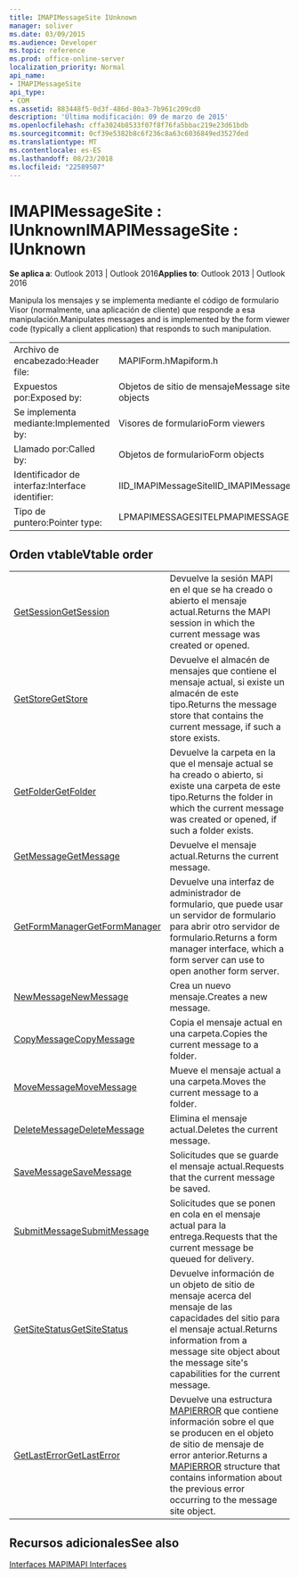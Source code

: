 ```yaml
---
title: IMAPIMessageSite IUnknown
manager: soliver
ms.date: 03/09/2015
ms.audience: Developer
ms.topic: reference
ms.prod: office-online-server
localization_priority: Normal
api_name:
- IMAPIMessageSite
api_type:
- COM
ms.assetid: 883448f5-0d3f-486d-80a3-7b961c209cd0
description: 'Última modificación: 09 de marzo de 2015'
ms.openlocfilehash: cffa3024b8533f07f8f76fa5bbac219e23d61bdb
ms.sourcegitcommit: 0cf39e5382b8c6f236c8a63c6036849ed3527ded
ms.translationtype: MT
ms.contentlocale: es-ES
ms.lasthandoff: 08/23/2018
ms.locfileid: "22589507"
---
```

# <a name="imapimessagesite--iunknown"></a><span data-ttu-id="a0588-103">IMAPIMessageSite : IUnknown</span><span class="sxs-lookup"><span data-stu-id="a0588-103">IMAPIMessageSite : IUnknown</span></span>

  
  
<span data-ttu-id="a0588-104">**Se aplica a**: Outlook 2013 | Outlook 2016</span><span class="sxs-lookup"><span data-stu-id="a0588-104">**Applies to**: Outlook 2013 | Outlook 2016</span></span> 
  
<span data-ttu-id="a0588-105">Manipula los mensajes y se implementa mediante el código de formulario Visor (normalmente, una aplicación de cliente) que responde a esa manipulación.</span><span class="sxs-lookup"><span data-stu-id="a0588-105">Manipulates messages and is implemented by the form viewer code (typically a client application) that responds to such manipulation.</span></span>
  
|||
|:-----|:-----|
|<span data-ttu-id="a0588-106">Archivo de encabezado:</span><span class="sxs-lookup"><span data-stu-id="a0588-106">Header file:</span></span>  <br/> |<span data-ttu-id="a0588-107">MAPIForm.h</span><span class="sxs-lookup"><span data-stu-id="a0588-107">Mapiform.h</span></span>  <br/> |
|<span data-ttu-id="a0588-108">Expuestos por:</span><span class="sxs-lookup"><span data-stu-id="a0588-108">Exposed by:</span></span>  <br/> |<span data-ttu-id="a0588-109">Objetos de sitio de mensaje</span><span class="sxs-lookup"><span data-stu-id="a0588-109">Message site objects</span></span>  <br/> |
|<span data-ttu-id="a0588-110">Se implementa mediante:</span><span class="sxs-lookup"><span data-stu-id="a0588-110">Implemented by:</span></span>  <br/> |<span data-ttu-id="a0588-111">Visores de formulario</span><span class="sxs-lookup"><span data-stu-id="a0588-111">Form viewers</span></span>  <br/> |
|<span data-ttu-id="a0588-112">Llamado por:</span><span class="sxs-lookup"><span data-stu-id="a0588-112">Called by:</span></span>  <br/> |<span data-ttu-id="a0588-113">Objetos de formulario</span><span class="sxs-lookup"><span data-stu-id="a0588-113">Form objects</span></span>  <br/> |
|<span data-ttu-id="a0588-114">Identificador de interfaz:</span><span class="sxs-lookup"><span data-stu-id="a0588-114">Interface identifier:</span></span>  <br/> |<span data-ttu-id="a0588-115">IID_IMAPIMessageSite</span><span class="sxs-lookup"><span data-stu-id="a0588-115">IID_IMAPIMessageSite</span></span>  <br/> |
|<span data-ttu-id="a0588-116">Tipo de puntero:</span><span class="sxs-lookup"><span data-stu-id="a0588-116">Pointer type:</span></span>  <br/> |<span data-ttu-id="a0588-117">LPMAPIMESSAGESITE</span><span class="sxs-lookup"><span data-stu-id="a0588-117">LPMAPIMESSAGESITE</span></span>  <br/> |
   
## <a name="vtable-order"></a><span data-ttu-id="a0588-118">Orden vtable</span><span class="sxs-lookup"><span data-stu-id="a0588-118">Vtable order</span></span>

|||
|:-----|:-----|
|[<span data-ttu-id="a0588-119">GetSession</span><span class="sxs-lookup"><span data-stu-id="a0588-119">GetSession</span></span>](imapimessagesite-getsession.md) <br/> |<span data-ttu-id="a0588-120">Devuelve la sesión MAPI en el que se ha creado o abierto el mensaje actual.</span><span class="sxs-lookup"><span data-stu-id="a0588-120">Returns the MAPI session in which the current message was created or opened.</span></span>  <br/> |
|[<span data-ttu-id="a0588-121">GetStore</span><span class="sxs-lookup"><span data-stu-id="a0588-121">GetStore</span></span>](imapimessagesite-getstore.md) <br/> |<span data-ttu-id="a0588-122">Devuelve el almacén de mensajes que contiene el mensaje actual, si existe un almacén de este tipo.</span><span class="sxs-lookup"><span data-stu-id="a0588-122">Returns the message store that contains the current message, if such a store exists.</span></span>  <br/> |
|[<span data-ttu-id="a0588-123">GetFolder</span><span class="sxs-lookup"><span data-stu-id="a0588-123">GetFolder</span></span>](imapimessagesite-getfolder.md) <br/> |<span data-ttu-id="a0588-124">Devuelve la carpeta en la que el mensaje actual se ha creado o abierto, si existe una carpeta de este tipo.</span><span class="sxs-lookup"><span data-stu-id="a0588-124">Returns the folder in which the current message was created or opened, if such a folder exists.</span></span>  <br/> |
|[<span data-ttu-id="a0588-125">GetMessage</span><span class="sxs-lookup"><span data-stu-id="a0588-125">GetMessage</span></span>](imapimessagesite-getmessage.md) <br/> |<span data-ttu-id="a0588-126">Devuelve el mensaje actual.</span><span class="sxs-lookup"><span data-stu-id="a0588-126">Returns the current message.</span></span>  <br/> |
|[<span data-ttu-id="a0588-127">GetFormManager</span><span class="sxs-lookup"><span data-stu-id="a0588-127">GetFormManager</span></span>](imapimessagesite-getformmanager.md) <br/> |<span data-ttu-id="a0588-128">Devuelve una interfaz de administrador de formulario, que puede usar un servidor de formulario para abrir otro servidor de formulario.</span><span class="sxs-lookup"><span data-stu-id="a0588-128">Returns a form manager interface, which a form server can use to open another form server.</span></span>  <br/> |
|[<span data-ttu-id="a0588-129">NewMessage</span><span class="sxs-lookup"><span data-stu-id="a0588-129">NewMessage</span></span>](imapimessagesite-newmessage.md) <br/> |<span data-ttu-id="a0588-130">Crea un nuevo mensaje.</span><span class="sxs-lookup"><span data-stu-id="a0588-130">Creates a new message.</span></span>  <br/> |
|[<span data-ttu-id="a0588-131">CopyMessage</span><span class="sxs-lookup"><span data-stu-id="a0588-131">CopyMessage</span></span>](imapimessagesite-copymessage.md) <br/> |<span data-ttu-id="a0588-132">Copia el mensaje actual en una carpeta.</span><span class="sxs-lookup"><span data-stu-id="a0588-132">Copies the current message to a folder.</span></span>  <br/> |
|[<span data-ttu-id="a0588-133">MoveMessage</span><span class="sxs-lookup"><span data-stu-id="a0588-133">MoveMessage</span></span>](imapimessagesite-movemessage.md) <br/> |<span data-ttu-id="a0588-134">Mueve el mensaje actual a una carpeta.</span><span class="sxs-lookup"><span data-stu-id="a0588-134">Moves the current message to a folder.</span></span>  <br/> |
|[<span data-ttu-id="a0588-135">DeleteMessage</span><span class="sxs-lookup"><span data-stu-id="a0588-135">DeleteMessage</span></span>](imapimessagesite-deletemessage.md) <br/> |<span data-ttu-id="a0588-136">Elimina el mensaje actual.</span><span class="sxs-lookup"><span data-stu-id="a0588-136">Deletes the current message.</span></span>  <br/> |
|[<span data-ttu-id="a0588-137">SaveMessage</span><span class="sxs-lookup"><span data-stu-id="a0588-137">SaveMessage</span></span>](imapimessagesite-savemessage.md) <br/> |<span data-ttu-id="a0588-138">Solicitudes que se guarde el mensaje actual.</span><span class="sxs-lookup"><span data-stu-id="a0588-138">Requests that the current message be saved.</span></span>  <br/> |
|[<span data-ttu-id="a0588-139">SubmitMessage</span><span class="sxs-lookup"><span data-stu-id="a0588-139">SubmitMessage</span></span>](imapimessagesite-submitmessage.md) <br/> |<span data-ttu-id="a0588-140">Solicitudes que se ponen en cola en el mensaje actual para la entrega.</span><span class="sxs-lookup"><span data-stu-id="a0588-140">Requests that the current message be queued for delivery.</span></span>  <br/> |
|[<span data-ttu-id="a0588-141">GetSiteStatus</span><span class="sxs-lookup"><span data-stu-id="a0588-141">GetSiteStatus</span></span>](imapimessagesite-getsitestatus.md) <br/> |<span data-ttu-id="a0588-142">Devuelve información de un objeto de sitio de mensaje acerca del mensaje de las capacidades del sitio para el mensaje actual.</span><span class="sxs-lookup"><span data-stu-id="a0588-142">Returns information from a message site object about the message site's capabilities for the current message.</span></span>  <br/> |
|[<span data-ttu-id="a0588-143">GetLastError</span><span class="sxs-lookup"><span data-stu-id="a0588-143">GetLastError</span></span>](imapimessagesite-getlasterror.md) <br/> |<span data-ttu-id="a0588-144">Devuelve una estructura [MAPIERROR](mapierror.md) que contiene información sobre el que se producen en el objeto de sitio de mensaje de error anterior.</span><span class="sxs-lookup"><span data-stu-id="a0588-144">Returns a [MAPIERROR](mapierror.md) structure that contains information about the previous error occurring to the message site object.</span></span>  <br/> |
   
## <a name="see-also"></a><span data-ttu-id="a0588-145">Recursos adicionales</span><span class="sxs-lookup"><span data-stu-id="a0588-145">See also</span></span>



[<span data-ttu-id="a0588-146">Interfaces MAPI</span><span class="sxs-lookup"><span data-stu-id="a0588-146">MAPI Interfaces</span></span>](mapi-interfaces.md)

